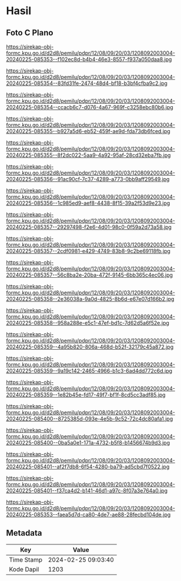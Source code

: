 # Hasil

## Foto C Plano

https://sirekap-obj-formc.kpu.go.id/d2d8/pemilu/pdpr/12/08/09/20/03/1208092003004-20240225-085353--f102ec8d-b4b4-46e3-8557-f937a050daa8.jpg

https://sirekap-obj-formc.kpu.go.id/d2d8/pemilu/pdpr/12/08/09/20/03/1208092003004-20240225-085354--83fd31fe-2474-48d4-bf18-b3bf4cfba9c2.jpg

https://sirekap-obj-formc.kpu.go.id/d2d8/pemilu/pdpr/12/08/09/20/03/1208092003004-20240225-085354--ccacb6c7-d076-4a67-969f-c3258ebc80b6.jpg

https://sirekap-obj-formc.kpu.go.id/d2d8/pemilu/pdpr/12/08/09/20/03/1208092003004-20240225-085355--b927a5d6-eb52-459f-ae9d-fda73db6fced.jpg

https://sirekap-obj-formc.kpu.go.id/d2d8/pemilu/pdpr/12/08/09/20/03/1208092003004-20240225-085355--8f2dc022-5aa9-4a92-95af-28cd32eba7fb.jpg

https://sirekap-obj-formc.kpu.go.id/d2d8/pemilu/pdpr/12/08/09/20/03/1208092003004-20240225-085356--91ac90cf-7c37-4289-a773-0bb9aff29549.jpg

https://sirekap-obj-formc.kpu.go.id/d2d8/pemilu/pdpr/12/08/09/20/03/1208092003004-20240225-085356--1c985ed9-aef8-4438-8f15-39a2f53d9e23.jpg

https://sirekap-obj-formc.kpu.go.id/d2d8/pemilu/pdpr/12/08/09/20/03/1208092003004-20240225-085357--29297498-f2e6-4d01-98c0-0f59a2d73a58.jpg

https://sirekap-obj-formc.kpu.go.id/d2d8/pemilu/pdpr/12/08/09/20/03/1208092003004-20240225-085357--2cdf0981-e429-4749-83b8-9c2be69118fb.jpg

https://sirekap-obj-formc.kpu.go.id/d2d8/pemilu/pdpr/12/08/09/20/03/1208092003004-20240225-085357--56c8ba2e-20ba-472f-9145-6bb365c4ec06.jpg

https://sirekap-obj-formc.kpu.go.id/d2d8/pemilu/pdpr/12/08/09/20/03/1208092003004-20240225-085358--2e36038a-9a0d-4825-8b6d-e67e07d166b2.jpg

https://sirekap-obj-formc.kpu.go.id/d2d8/pemilu/pdpr/12/08/09/20/03/1208092003004-20240225-085358--958a288e-e5c1-47ef-bd1c-7d62d5a6f52e.jpg

https://sirekap-obj-formc.kpu.go.id/d2d8/pemilu/pdpr/12/08/09/20/03/1208092003004-20240225-085359--4a95b820-806a-468d-b52f-32179c45a872.jpg

https://sirekap-obj-formc.kpu.go.id/d2d8/pemilu/pdpr/12/08/09/20/03/1208092003004-20240225-085359--9a19c142-2465-4966-b1c3-6ad4dd772c6d.jpg

https://sirekap-obj-formc.kpu.go.id/d2d8/pemilu/pdpr/12/08/09/20/03/1208092003004-20240225-085359--1e82b45e-fd17-49f7-bf1f-8cd5cc3adf85.jpg

https://sirekap-obj-formc.kpu.go.id/d2d8/pemilu/pdpr/12/08/09/20/03/1208092003004-20240225-085400--8725385d-093e-4e5b-9c52-72c4dc80afa1.jpg

https://sirekap-obj-formc.kpu.go.id/d2d8/pemilu/pdpr/12/08/09/20/03/1208092003004-20240225-085400--0ba5a0e1-171a-4732-b5f8-b1456674b9d3.jpg

https://sirekap-obj-formc.kpu.go.id/d2d8/pemilu/pdpr/12/08/09/20/03/1208092003004-20240225-085401--af2f7db8-6f54-4280-ba79-ad5cbd7f0522.jpg

https://sirekap-obj-formc.kpu.go.id/d2d8/pemilu/pdpr/12/08/09/20/03/1208092003004-20240225-085401--f37ca4d2-b141-46d1-a97c-8f07a3e764a0.jpg

https://sirekap-obj-formc.kpu.go.id/d2d8/pemilu/pdpr/12/08/09/20/03/1208092003004-20240225-085353--faea5d7d-ca80-4de7-ae88-28fecbd104de.jpg


## Metadata

| Key        | Value               |
| ---------- | ------------------- |
| Time Stamp | 2024-02-25 09:03:40 |
| Kode Dapil | 1203                |



